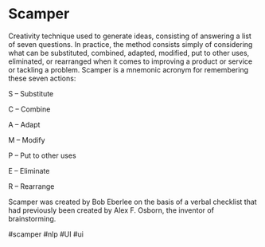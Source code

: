 # Scamper
Creativity technique used to generate ideas, consisting of answering a list of seven questions. In practice, the method consists simply of considering what can be substituted, combined, adapted, modified, put to other uses, eliminated, or rearranged when it comes to improving a product or service or tackling a problem. Scamper is a mnemonic acronym for remembering these seven actions:

S – Substitute

C – Combine

A – Adapt

M – Modify

P – Put to other uses

E – Eliminate

R – Rearrange

Scamper was created by Bob Eberlee on the basis of a verbal checklist that had previously been created by Alex F. Osborn, the inventor of brainstorming.

#scamper #nlp #UI #ui